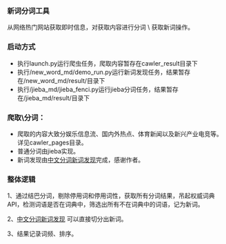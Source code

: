 
### 新词分词工具

从网络热门网站获取即时信息，对获取内容进行分词 \ 获取新词操作。


### 启动方式

* 执行launch.py运行爬虫任务，爬取内容暂存在cawler_result目录下
* 执行/new_word_md/demo_run.py运行新词发现任务，结果暂存在/new_word_md/result/目录下
* 执行/jieba_md/jieba_fenci.py运行jieba分词任务，结果暂存在/jieba_md/result/目录下


### 爬取\分词：

* 爬取的内容大致分娱乐信息流、国内外热点、体育新闻以及新兴产业电竞等。详见cawler_pages目录。
* 普通分词由jieba实现。
* 新词发现由[中文分词新词发现](https://github.com/zhanzecheng/Chinese_segment_augment.git)完成，感谢作者。


### 整体逻辑

1、通过结巴分词，剔除停用词和停用词性，获取所有分词结果，吊起权威词典API，检测词语是否在词典中，筛选出所有不在词典中的词语，记为新词。

2、[中文分词新词发现](https://github.com/zhanzecheng/Chinese_segment_augment.git) 可以直接切分出新词。

3、结果记录词频、排序。